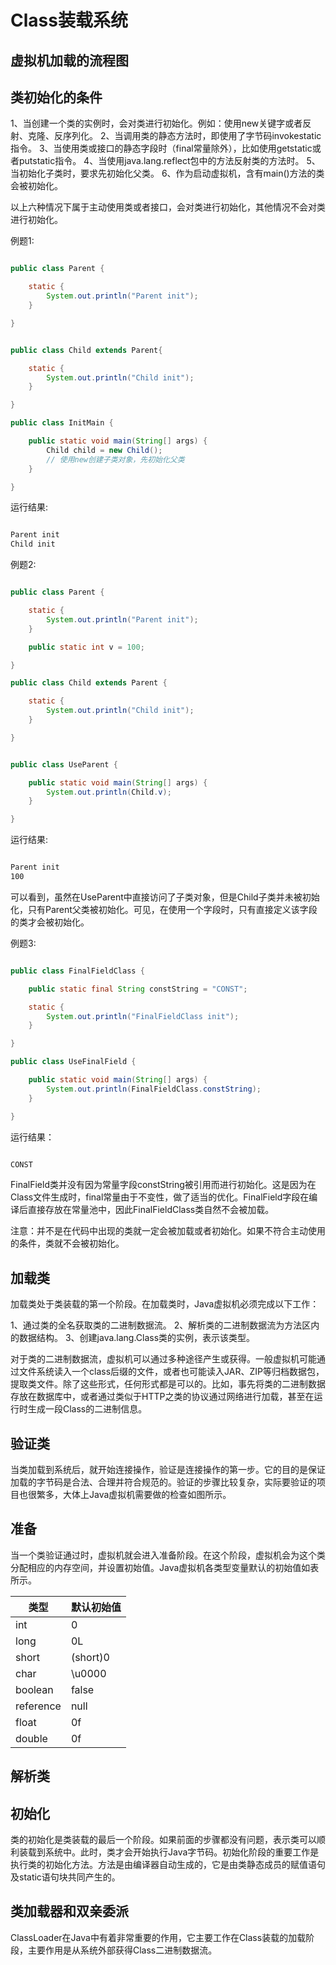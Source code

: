 # Class装载系统

## 虚拟机加载的流程图





## 类初始化的条件

1、当创建一个类的实例时，会对类进行初始化。例如：使用new关键字或者反射、克隆、反序列化。
2、当调用类的静态方法时，即使用了字节码invokestatic指令。
3、当使用类或接口的静态字段时（final常量除外），比如使用getstatic或者putstatic指令。
4、当使用java.lang.reflect包中的方法反射类的方法时。
5、当初始化子类时，要求先初始化父类。
6、作为启动虚拟机，含有main()方法的类会被初始化。

以上六种情况下属于主动使用类或者接口，会对类进行初始化，其他情况不会对类进行初始化。

例题1:

```java

public class Parent {

    static {
        System.out.println("Parent init");
    }

}


public class Child extends Parent{

    static {
        System.out.println("Child init");
    }

}

public class InitMain {

    public static void main(String[] args) {
        Child child = new Child();
        // 使用new创建子类对象，先初始化父类
    }

}


```

运行结果:

```bash

Parent init
Child init

```


例题2:

```java

public class Parent {

    static {
        System.out.println("Parent init");
    }

    public static int v = 100;

}

public class Child extends Parent {

    static {
        System.out.println("Child init");
    }

}


public class UseParent {

    public static void main(String[] args) {
        System.out.println(Child.v);
    }

}


```

运行结果:

```bash

Parent init
100

```

可以看到，虽然在UseParent中直接访问了子类对象，但是Child子类并未被初始化，只有Parent父类被初始化。可见，在使用一个字段时，只有直接定义该字段的类才会被初始化。


例题3:

```java

public class FinalFieldClass {

    public static final String constString = "CONST";

    static {
        System.out.println("FinalFieldClass init");
    }

}

public class UseFinalField {

    public static void main(String[] args) {
        System.out.println(FinalFieldClass.constString);
    }

}


```

运行结果：

```bash

CONST

```

FinalField类并没有因为常量字段constString被引用而进行初始化。这是因为在Class文件生成时，final常量由于不变性，做了适当的优化。FinalField字段在编译后直接存放在常量池中，因此FinalFieldClass类自然不会被加载。

注意：并不是在代码中出现的类就一定会被加载或者初始化。如果不符合主动使用的条件，类就不会被初始化。


## 加载类

加载类处于类装载的第一个阶段。在加载类时，Java虚拟机必须完成以下工作：

1、通过类的全名获取类的二进制数据流。
2、解析类的二进制数据流为方法区内的数据结构。
3、创建java.lang.Class类的实例，表示该类型。


对于类的二进制数据流，虚拟机可以通过多种途径产生或获得。一般虚拟机可能通过文件系统读入一个class后缀的文件，或者也可能读入JAR、ZIP等归档数据包，提取类文件。除了这些形式，任何形式都是可以的。比如，事先将类的二进制数据存放在数据库中，或者通过类似于HTTP之类的协议通过网络进行加载，甚至在运行时生成一段Class的二进制信息。

## 验证类

当类加载到系统后，就开始连接操作，验证是连接操作的第一步。它的目的是保证加载的字节码是合法、合理并符合规范的。验证的步骤比较复杂，实际要验证的项目也很繁多，大体上Java虚拟机需要做的检查如图所示。


## 准备

当一个类验证通过时，虚拟机就会进入准备阶段。在这个阶段，虚拟机会为这个类分配相应的内存空间，并设置初始值。Java虚拟机各类型变量默认的初始值如表所示。

        
| 类型      | 默认初始值 |
|-----------|:-----------|
| int       | 0          |
| long      | 0L         |
| short     | (short)0   |
| char      | \u0000     |
| boolean   | false      |
| reference | null       |
| float     | 0f         |
| double    | 0f         |


## 解析类





## 初始化

类的初始化是类装载的最后一个阶段。如果前面的步骤都没有问题，表示类可以顺利装载到系统中。此时，类才会开始执行Java字节码。初始化阶段的重要工作是执行类的初始化方法<clinit>。方法<clinit>是由编译器自动生成的，它是由类静态成员的赋值语句及static语句块共同产生的。



## 类加载器和双亲委派

ClassLoader在Java中有着非常重要的作用，它主要工作在Class装载的加载阶段，主要作用是从系统外部获得Class二进制数据流。
